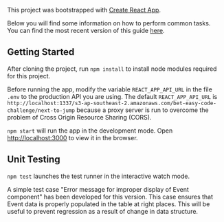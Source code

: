 This project was bootstrapped with [Create React App](https://github.com/facebook/create-react-app).

Below you will find some information on how to perform common tasks.<br>
You can find the most recent version of this guide [here](https://github.com/facebook/create-react-app/blob/master/packages/react-scripts/template/README.md).


## Getting Started

After cloning the project, run `npm install` to install node modules required for this project.

Before running the app, modify the variable `REACT_APP_API_URL` in the file `.env` to the production API you are using. The default `REACT_APP_API_URL` is `http://localhost:1337/s3-ap-southeast-2.amazonaws.com/bet-easy-code-challenge/next-to-jump` because a proxy server is run to overcome the problem of Cross Origin Resource Sharing (CORS).

`npm start` will run the app in the development mode. Open [http://localhost:3000](http://localhost:3000) to view it in the browser.


## Unit Testing

`npm test` launches the test runner in the interactive watch mode.<br>

A simple test case "Error message for improper display of Event component" has been developed for this version. This case ensures that Event data is properly populated in the table at right places. This will be useful to prevent regression as a result of change in data structure.
